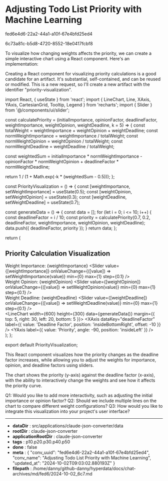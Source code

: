 # Adjusting Todo List Priority with Machine Learning

fed6e4d6-22a2-44a1-a10f-67e4bfd25ed4

6c73a81c-b5d8-4720-8552-18e0417fcbf8

 To visualize how changing weights affects the priority, we can create a simple interactive chart using a React component. Here's an implementation:

<antThinking>Creating a React component for visualizing priority calculations is a good candidate for an artifact. It's substantial, self-contained, and can be reused or modified. This is a new request, so I'll create a new artifact with the identifier "priority-visualization".</antThinking>

<antArtifact identifier="priority-visualization" type="application/vnd.ant.react" title="Priority Calculation Visualization">
import React, { useState } from 'react';
import { LineChart, Line, XAxis, YAxis, CartesianGrid, Tooltip, Legend } from 'recharts';
import { Slider } from '@/components/ui/slider';

const calculatePriority = (initialImportance, opinionFactor, deadlineFactor, weightImportance, weightOpinion, weightDeadline, k = 5) => {
  const totalWeight = weightImportance + weightOpinion + weightDeadline;
  const normWeightImportance = weightImportance / totalWeight;
  const normWeightOpinion = weightOpinion / totalWeight;
  const normWeightDeadline = weightDeadline / totalWeight;

  const weightedSum = 
    initialImportance * normWeightImportance -
    opinionFactor * normWeightOpinion +
    deadlineFactor * normWeightDeadline;

  return 1 / (1 + Math.exp(-k * (weightedSum - 0.5)));
};

const PriorityVisualization = () => {
  const [weightImportance, setWeightImportance] = useState(0.5);
  const [weightOpinion, setWeightOpinion] = useState(0.3);
  const [weightDeadline, setWeightDeadline] = useState(0.7);

  const generateData = () => {
    const data = [];
    for (let i = 0; i <= 10; i++) {
      const deadlineFactor = i / 10;
      const priority = calculatePriority(0.7, 0.2, deadlineFactor, weightImportance, weightOpinion, weightDeadline);
      data.push({ deadlineFactor, priority });
    }
    return data;
  };

  return (
    <div className="p-4">
      <h2 className="text-2xl font-bold mb-4">Priority Calculation Visualization</h2>
      <div className="mb-4">
        <label className="block mb-2">Weight Importance: {weightImportance}</label>
        <Slider value={[weightImportance]} onValueChange={([value]) => setWeightImportance(value)} min={0} max={1} step={0.1} />
      </div>
      <div className="mb-4">
        <label className="block mb-2">Weight Opinion: {weightOpinion}</label>
        <Slider value={[weightOpinion]} onValueChange={([value]) => setWeightOpinion(value)} min={0} max={1} step={0.1} />
      </div>
      <div className="mb-4">
        <label className="block mb-2">Weight Deadline: {weightDeadline}</label>
        <Slider value={[weightDeadline]} onValueChange={([value]) => setWeightDeadline(value)} min={0} max={1} step={0.1} />
      </div>
      <LineChart width={600} height={300} data={generateData()} margin={{ top: 5, right: 30, left: 20, bottom: 5 }}>
        <CartesianGrid strokeDasharray="3 3" />
        <XAxis dataKey="deadlineFactor" label={{ value: 'Deadline Factor', position: 'insideBottomRight', offset: -10 }} />
        <YAxis label={{ value: 'Priority', angle: -90, position: 'insideLeft' }} />
        <Tooltip />
        <Legend />
        <Line type="monotone" dataKey="priority" stroke="#8884d8" />
      </LineChart>
    </div>
  );
};

export default PriorityVisualization;
</antArtifact>

This React component visualizes how the priority changes as the deadline factor increases, while allowing you to adjust the weights for importance, opinion, and deadline factors using sliders.

The chart shows the priority (y-axis) against the deadline factor (x-axis), with the ability to interactively change the weights and see how it affects the priority curve.

Q1: Would you like to add more interactivity, such as adjusting the initial importance or opinion factor?
Q2: Should we include multiple lines on the chart to compare different weight configurations?
Q3: How would you like to integrate this visualization into your project's user interface?

---

* **dataDir** : src/applications/claude-json-converter/data
* **rootDir** : claude-json-converter
* **applicationRootDir** : claude-json-converter
* **tags** : p10.p20.p30.p40.p50
* **done** : false
* **meta** : {
  "conv_uuid": "fed6e4d6-22a2-44a1-a10f-67e4bfd25ed4",
  "conv_name": "Adjusting Todo List Priority with Machine Learning",
  "updated_at": "2024-10-02T09:03:02.880193Z"
}
* **filepath** : /home/danny/github-danny/hyperdata/docs/chat-archives/md/fed6/2024-10-02_6c7.md